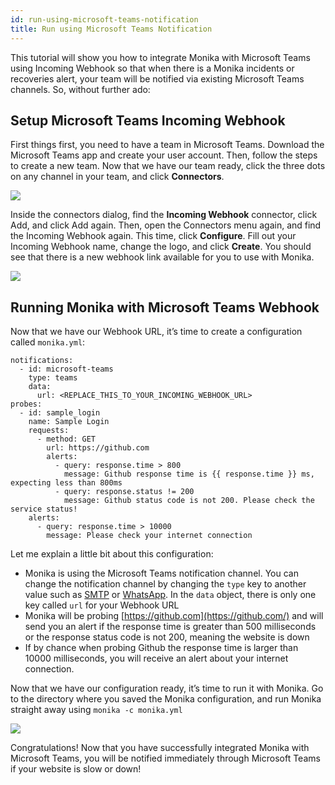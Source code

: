 ```yaml
---
id: run-using-microsoft-teams-notification
title: Run using Microsoft Teams Notification
---
```


This tutorial will show you how to integrate Monika with Microsoft Teams using Incoming Webhook so that when there is a Monika incidents or recoveries alert, your team will be notified via existing Microsoft Teams channels. So, without further ado:

## Setup Microsoft Teams Incoming Webhook

First things first, you need to have a team in Microsoft Teams. Download the Microsoft Teams app and create your user account. Then, follow the steps to create a new team. Now that we have our team ready, click the three dots on any channel in your team, and click **Connectors**.

![](https://miro.medium.com/max/1400/1*eQbgzza8XCUnhTEcSw4Esw.png)

Inside the connectors dialog, find the **Incoming Webhook** connector, click Add, and click Add again. Then, open the Connectors menu again, and find the Incoming Webhook again. This time, click **Configure**. Fill out your Incoming Webhook name, change the logo, and click **Create**. You should see that there is a new webhook link available for you to use with Monika.

![](https://miro.medium.com/max/1400/1*TNNek9g7hYmjMzuG6Gw7EA.png)

## Running Monika with Microsoft Teams Webhook

Now that we have our Webhook URL, it’s time to create a configuration called `monika.yml`:

```
notifications:
  - id: microsoft-teams
    type: teams
    data:
      url: <REPLACE_THIS_TO_YOUR_INCOMING_WEBHOOK_URL>
probes:
  - id: sample_login
    name: Sample Login
    requests:
      - method: GET
        url: https://github.com
        alerts:
          - query: response.time > 800
            message: Github response time is {{ response.time }} ms, expecting less than 800ms
          - query: response.status != 200
            message: Github status code is not 200. Please check the service status!
    alerts:
      - query: response.time > 10000
        message: Please check your internet connection
```

Let me explain a little bit about this configuration:

- Monika is using the Microsoft Teams notification channel. You can change the notification channel by changing the `type` key to another value such as [SMTP](https://medium.com/hyperjump-tech/get-notified-by-e-mail-when-your-website-is-down-using-monika-a-guide-to-smtp-notification-channel-91dfcbed2bf8) or [WhatsApp](https://whatsapp.hyperjump.tech/). In the `data` object, there is only one key called `url` for your Webhook URL
- Monika will be probing [https://github.com](https://github.com/) and will send you an alert if the response time is greater than 500 milliseconds or the response status code is not 200, meaning the website is down
- If by chance when probing Github the response time is larger than 10000 milliseconds, you will receive an alert about your internet connection.

Now that we have our configuration ready, it’s time to run it with Monika. Go to the directory where you saved the Monika configuration, and run Monika straight away using `monika -c monika.yml`

![](https://miro.medium.com/max/1400/1*vq82aFFN-jnGemubD-gLdA.png)

Congratulations! Now that you have successfully integrated Monika with Microsoft Teams, you will be notified immediately through Microsoft Teams if your website is slow or down!
